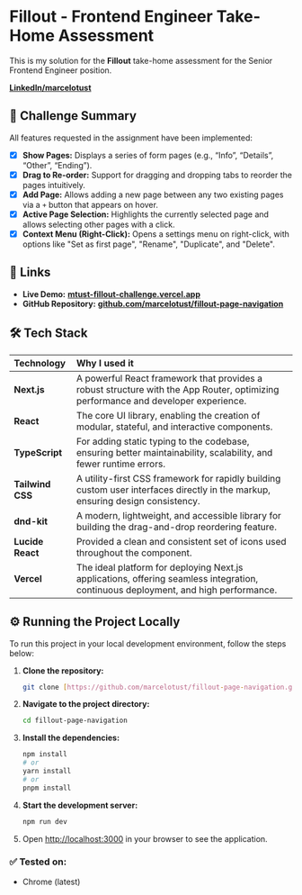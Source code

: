# Fillout - Frontend Engineer Take-Home Assessment

This is my solution for the **Fillout** take-home assessment for the Senior Frontend Engineer position.

[**LinkedIn/marcelotust**](https://www.linkedin.com/in/marcelotust/)

## 🧠 Challenge Summary

All features requested in the assignment have been implemented:

- [x] **Show Pages:** Displays a series of form pages (e.g., “Info”, “Details”, “Other”, “Ending”).
- [x] **Drag to Re-order:** Support for dragging and dropping tabs to reorder the pages intuitively.
- [x] **Add Page:** Allows adding a new page between any two existing pages via a `+` button that appears on hover.
- [x] **Active Page Selection:** Highlights the currently selected page and allows selecting other pages with a click.
- [x] **Context Menu (Right-Click):** Opens a settings menu on right-click, with options like "Set as first page", "Rename", "Duplicate", and "Delete".

## 🚀 Links

- **Live Demo:** [**mtust-fillout-challenge.vercel.app**](https://mtust-fillout-challenge.vercel.app/)
- **GitHub Repository:** [**github.com/marcelotust/fillout-page-navigation**](https://github.com/marcelotust/fillout-page-navigation)

## 🛠️ Tech Stack

| Technology       | Why I used it                                                                                                                      |
| :--------------- | :--------------------------------------------------------------------------------------------------------------------------------- |
| **Next.js**      | A powerful React framework that provides a robust structure with the App Router, optimizing performance and developer experience.  |
| **React**        | The core UI library, enabling the creation of modular, stateful, and interactive components.                                       |
| **TypeScript**   | For adding static typing to the codebase, ensuring better maintainability, scalability, and fewer runtime errors.                  |
| **Tailwind CSS** | A utility-first CSS framework for rapidly building custom user interfaces directly in the markup, ensuring design consistency.     |
| **dnd-kit**      | A modern, lightweight, and accessible library for building the drag-and-drop reordering feature.                                   |
| **Lucide React** | Provided a clean and consistent set of icons used throughout the component.                                                        |
| **Vercel**       | The ideal platform for deploying Next.js applications, offering seamless integration, continuous deployment, and high performance. |

## ⚙️ Running the Project Locally

To run this project in your local development environment, follow the steps below:

1.  **Clone the repository:**

    ```bash
    git clone [https://github.com/marcelotust/fillout-page-navigation.git](https://github.com/marcelotust/fillout-page-navigation.git)
    ```

2.  **Navigate to the project directory:**

    ```bash
    cd fillout-page-navigation
    ```

3.  **Install the dependencies:**

    ```bash
    npm install
    # or
    yarn install
    # or
    pnpm install
    ```

4.  **Start the development server:**

    ```bash
    npm run dev
    ```

5.  Open [http://localhost:3000](http://localhost:3000) in your browser to see the application.

### ✅ Tested on:

- Chrome (latest)
